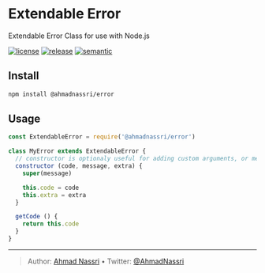 # Extendable Error

Extendable Error Class for use with Node.js

[![license][license-img]][license-url]
[![release][release-img]][release-url]
[![semantic][semantic-img]][semantic-url]

## Install

``` bash
npm install @ahmadnassri/error
```

## Usage

``` js
const ExtendableError = require('@ahmadnassri/error')

class MyError extends ExtendableError {
  // constructor is optionaly useful for adding custom arguments, or methods:
  constructor (code, message, extra) {
    super(message)

    this.code = code
    this.extra = extra
  }

  getCode () {
    return this.code
  }
}
```

----
> Author: [Ahmad Nassri](https://www.ahmadnassri.com/) &bull;
> Twitter: [@AhmadNassri](https://twitter.com/AhmadNassri)

[license-url]: LICENSE
[license-img]: https://badgen.net/github/license/ahmadnassri/node-error

[release-url]: https://github.com/ahmadnassri/node-error/releases
[release-img]: https://badgen.net/github/release/ahmadnassri/node-error

[semantic-url]: https://github.com/ahmadnassri/node-error/actions?query=workflow%3Arelease
[semantic-img]: https://badgen.net/badge/📦/semantically%20released/blue
